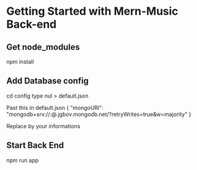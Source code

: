 # Getting Started with Mern-Music Back-end

## Get node_modules
npm install

## Add Database config
cd config
type nul > default.json

Past this in default.json
{
    "mongoURI":
    "mongodb+srv://<userName>:<password>@<clusterName>.jgbov.mongodb.net/<databaseName>?retryWrites=true&w=majority"
}

Replace <Information> by your informations

## Start Back End
npm run app